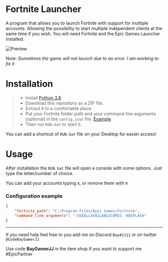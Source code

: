 # Fortnite Launcher

A program that allows you to launch Fortnite with support for multiple accounts.
Allowing the possibility to start multiple independent clients at the same time if you wish.
You will need Fortnite and the Epic Games Launcher installed.

![Preview](https://media.discordapp.net/attachments/838192486547324938/871619987683573800/fnlauncher.png?width=881&height=461)

Note:
_Sometimes the game will not launch due to an error. I am working to fix it_

# Installation

> - Install [Python 3.8](https://www.python.org/downloads/)
> - Download this repository as a ZIP file.
> - Extract it to a comfortable place.
> - Put your Fortnite folder path and your command line arguments (optional) in the `config.json` file. [Example](###Configuration-example)
> - Then run `RUN.bat` to start it.

You can add a shortcut of `RUN.bat` file on your Desktop for easier access!

# Usage

After installation the `RUN.bat` file will open a console with some options.
Just type the letter/number of choice.

You can add your accounts typing `A`, or remove them with `R`

### Configuration example

```json
{
    "fortnite_path": "C:/Program Files/Epic Games/Fortnite",
    "command_line_arguments": "-USEALLAVAILABLECORES -NOSPLASH"
}
```


---

If you need help feel free to you add me on Discord `Bay#1111` or on twitter `@CodeBayGamerJJ`

Use code **BayGamerJJ** in the item shop if you want to support me #EpicPartner